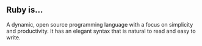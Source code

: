 ## Ruby is...

A dynamic, open source programming language with a focus on simplicity and productivity. It has an elegant syntax that is natural to read and easy to write.